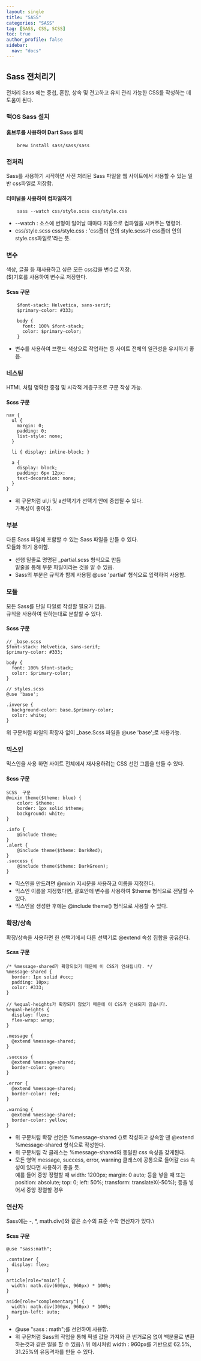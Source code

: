 ```yaml
---
layout: single
title: "SASS"
categories: "SASS"
tag: [SASS, CSS, SCSS]
toc: true
author_profile: false
sidebar:
  nav: "docs"
---
```


## Sass 전처리기
전처리 Sass 에는 중첩, 혼합, 상속 및 견고하고 유지 관리 가능한 CSS를 작성하는 데 도움이 된다.

### 맥OS Sass 설치

#### 홈브루를 사용하여 Dart Sass 설치
```
    brew install sass/sass/sass
```

### 전처리
Sass를 사용하기 시작하면 사전 처리된 Sass 파일을 웹 사이트에서 사용할 수 있는 일반 css파일로 저장함.

#### 터미널을 사용하여 컴파일하기
```
    sass --watch css/style.scss css/style.css
```

* --watch : 소스에 변형이 일어날 때마다 자동으로 컴파일을 시켜주는 명령어.
* css/style.scss css/style.css : 'css폴더 안의 style.scss가 css폴더 안의 style.css파일로'라는 뜻.


### 변수

색상, 글꼴 등 재사용하고 싶은 모든 css값을 변수로 저장.\
($)기호를 사용하여 변수로 저장한다.

#### Scss 구문
```
    $font-stack: Helvetica, sans-serif;
    $primary-color: #333;

    body {
      font: 100% $font-stack;
      color: $primary-color;
    }
```

* 변수를 사용하여 브랜드 색상으로 작업하는 등 사이트 전체의 일관성을 유지하기 좋음.

### 네스팅

HTML 처럼 명확한 중첩 및 시각적 계층구조로 구문 작성 가능.

#### Scss 구문
```
nav {
  ul {
    margin: 0;
    padding: 0;
    list-style: none;
  }

  li { display: inline-block; }

  a {
    display: block;
    padding: 6px 12px;
    text-decoration: none;
  }
}
```
* 위 구문처럼 ul,li 및 a선택기가 선택기 안에 중첩될 수 있다.\
가독성이 좋아짐.

### 부분
다른 Sass 파일에 포함할 수 있는 Sass 파일을 만들 수 있다.\
모듈화 하기 용이함.

* 선행 밑줄로 명명된 _partial.scss 형식으로 만듬\
밑줄을 통해 부분 파일이라는 것을 알 수 있음.
* Sass의 부분은 규칙과 함께 사용됨 @use 'partial' 형식으로 입력하여 사용함.


### 모듈
모든 Sass를 단일 파일로 작성할 필요가 없음.\
규칙을 사용하여 원하는대로 분할할 수 있다.

#### Scss 구문

```
// _base.scss
$font-stack: Helvetica, sans-serif;
$primary-color: #333;

body {
  font: 100% $font-stack;
  color: $primary-color;
}
```

```
// styles.scss
@use 'base';

.inverse {
  background-color: base.$primary-color;
  color: white;
}
```

위 구문처럼 파일의 확장자 없이 _base.Scss 파일을 @use 'base';로 사용가능.

### 믹스인

믹스인을 사용 하면 사이트 전체에서 재사용하려는 CSS 선언 그룹을 만들 수 있다.

#### Scss 구문
```
SCSS  구문
@mixin theme($theme: blue) {
    color: $theme;
    border: 1px solid $theme;
    background: white;
}

.info {
    @include theme;
}
.alert {
    @include theme($theme: DarkRed);
}
.success {
    @include theme($theme: DarkGreen);
}
```

* 믹스인을 만드려면 @mixin 지시문을 사용하고 이름을 지정한다.
* 믹스인 이름을 지정했다면, 괄호안에 변수를 사용하여 $theme 형식으로 전달할 수 있다.
* 믹스인을 생성한 후에는 @include theme() 형식으로 사용할 수 있다.

### 확장/상속
확장/상속을 사용하면 한 선택기에서 다른 선택기로 @extend 속성 집합을 공유한다.

#### Scss 구문
```
/* %message-shared가 확장되었기 때문에 이 CSS가 인쇄됩니다. */
%message-shared {
  border: 1px solid #ccc;
  padding: 10px;
  color: #333;
}

// %equal-heights가 확장되지 않았기 때문에 이 CSS가 인쇄되지 않습니다.
%equal-heights {
  display: flex;
  flex-wrap: wrap;
}

.message {
  @extend %message-shared;
}

.success {
  @extend %message-shared;
  border-color: green;
}

.error {
  @extend %message-shared;
  border-color: red;
}

.warning {
  @extend %message-shared;
  border-color: yellow;
}
```

* 위 구문처럼 확장 선언은 %message-shared {}로 작성하고 상속할 땐 @extend %message-shared 형식으로 작성한다. 
* 위 구문처럼 각 클래스는 %message-shared와 동일한 css 속성을 갖게된다.
* 모든 영역 message, success, error, warning 클래스에 공통으로 들어갈 css 속성이 있다면 사용하기 좋을 듯.\
예를 들어 중앙 정렬할 때 width: 1200px; margin: 0 auto; 등을 넣을 때 또는 position: absolute; top: 0; left: 50%; transform: translateX(-50%); 등을 넣어서 중앙 정렬할 경우 

### 연산자

Sass에는 -, *, math.div()와 같은 소수의 표준 수학 연산자가 있다.\

#### Scss 구문
```
@use "sass:math";

.container {
  display: flex;
}

article[role="main"] {
  width: math.div(600px, 960px) * 100%;
}

aside[role="complementary"] {
  width: math.div(300px, 960px) * 100%;
  margin-left: auto;
}
```

* @use "sass : math";를 선언하여 사용함.
* 위 구문처럼 Sass의 작업을 통해 픽셀 값을 가져와 큰 번거로움 없이 백분율로 변환하는것과 같은 일을 할 수 있음.\ 
위 예시처럼 width : 960px를 기반으로 62.5%, 31.25%의 유동격자를 만들 수 있다.



